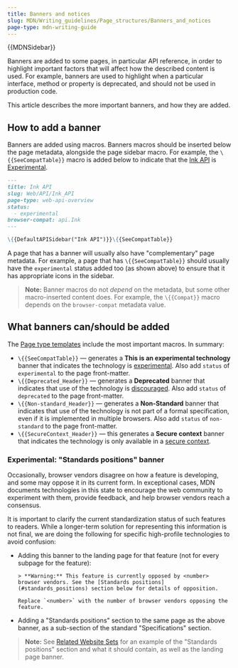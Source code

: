 ```yaml
---
title: Banners and notices
slug: MDN/Writing_guidelines/Page_structures/Banners_and_notices
page-type: mdn-writing-guide
---
```


{{MDNSidebar}}

Banners are added to some pages, in particular API reference, in order to highlight important factors that will affect how the described content is used.
For example, banners are used to highlight when a particular interface, method or property is deprecated, and should not be used in production code.

This article describes the more important banners, and how they are added.

## How to add a banner

Banners are added using macros.
Banners macros should be inserted below the page metadata, alongside the page sidebar macro.
For example, the `\{{SeeCompatTable}}` macro is added below to indicate that the [Ink API](/en-US/docs/Web/API/Ink_API) is [Experimental](/en-US/docs/MDN/Writing_guidelines/Experimental_deprecated_obsolete#experimental).

```md
---
title: Ink API
slug: Web/API/Ink_API
page-type: web-api-overview
status:
  - experimental
browser-compat: api.Ink
---

\{{DefaultAPISidebar("Ink API")}}\{{SeeCompatTable}}
```

A page that has a banner will usually also have "complementary" page metadata.
For example, a page that has `\{{SeeCompatTable}}` should usually have the `experimental` status added too (as shown above) to ensure that it has appropriate icons in the sidebar.

> **Note:** Banner macros do not _depend_ on the metadata, but some other macro-inserted content does.
> For example, the `\{{Compat}}` macro depends on the `browser-compat` metadata value.

## What banners can/should be added

The [Page type templates](/en-US/docs/MDN/Writing_guidelines/Page_structures/Page_types#templates) include the most important macros.
In summary:

- `\{{SeeCompatTable}}` — generates a **This is an experimental technology** banner that indicates the technology is [experimental](/en-US/docs/MDN/Writing_guidelines/Experimental_deprecated_obsolete#experimental).
  Also add `status` of `experimental` to the page front-matter.
- `\{{Deprecated_Header}}` — generates a **Deprecated** banner that indicates that use of the technology is [discouraged](/en-US/docs/MDN/Writing_guidelines/Experimental_deprecated_obsolete#deprecated).
  Also add `status` of `deprecated` to the page front-matter.
- `\{{Non-standard_Header}}` — generates a **Non-Standard** banner that indicates that use of the technology is not part of a formal specification, even if it is implemented in multiple browsers.
  Also add `status` of `non-standard` to the page front-matter.
- `\{{SecureContext_Header}}` — this generates a **Secure context** banner that indicates the technology is only available in a [secure context](/en-US/docs/Web/Security/Secure_Contexts).

### Experimental: "Standards positions" banner

Occasionally, browser vendors disagree on how a feature is developing, and some may oppose it in its current form. In exceptional cases, MDN documents technologies in this state to encourage the web community to experiment with them, provide feedback, and help browser vendors reach a consensus.

It is important to clarify the current standardization status of such features to readers. While a longer-term solution for representing this information is not final, we are doing the following for specific high-profile technologies to avoid confusion:

- Adding this banner to the landing page for that feature (not for every subpage for the feature):

  ```text
  > **Warning:** This feature is currently opposed by <number> browser vendors. See the [Standards positions](#standards_positions) section below for details of opposition.
  
  Replace `<number>` with the number of browser vendors opposing the feature.
  ```

- Adding a "Standards positions" section to the same page as the above banner, as a sub-section of the standard "Specifications" section.

> **Note:** See [Related Website Sets](/en-US/docs/Web/API/Storage_Access_API/Related_website_sets) for an example of the "Standards positions" section and what it should contain, as well as the landing page banner.
